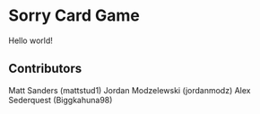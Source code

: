 # Sorry Card Game
Hello world!

## Contributors
Matt Sanders (mattstud1)
Jordan Modzelewski (jordanmodz)
Alex Sederquest (Biggkahuna98)